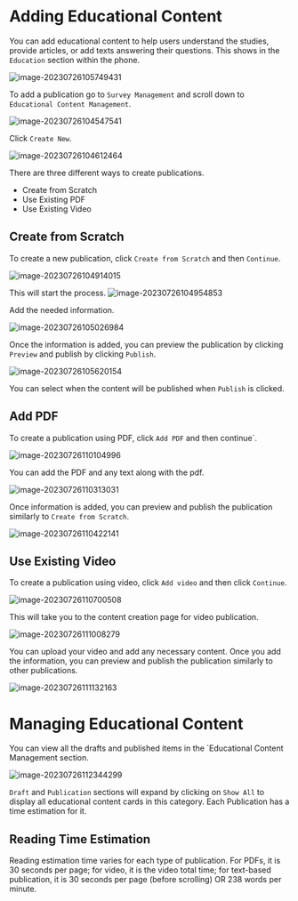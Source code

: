 

# Adding Educational Content

You can add educational content to help users understand the studies, provide articles, or add texts answering their questions. This shows in the `Education` section within the phone.

![image-20230726105749431](https://raw.githubusercontent.com/S-HealthStack/S-HealthStack.github.io/post-migrations-structure/docs/portal-guide/educational-content/adding-educational-content.assets/image-20230726105749431.png)

 To add a publication go to `Survey Management` and scroll down to `Educational Content Management`.

![image-20230726104547541](https://raw.githubusercontent.com/S-HealthStack/S-HealthStack.github.io/post-migrations-structure/docs/portal-guide/educational-content/adding-educational-content.assets/image-20230726104547541.png)

Click `Create New`.

![image-20230726104612464](https://raw.githubusercontent.com/S-HealthStack/S-HealthStack.github.io/post-migrations-structure/docs/portal-guide/educational-content/adding-educational-content.assets/image-20230726104612464.png)

There are three different ways to create publications. 

- Create from Scratch
- Use Existing PDF
- Use Existing Video 

## Create from Scratch

To create a new publication, click `Create from Scratch` and then `Continue`.

![image-20230726104914015](https://raw.githubusercontent.com/S-HealthStack/S-HealthStack.github.io/post-migrations-structure/docs/portal-guide/educational-content/adding-educational-content.assets/image-20230726104914015.png)

This will start the process. ![image-20230726104954853](https://raw.githubusercontent.com/S-HealthStack/S-HealthStack.github.io/post-migrations-structure/docs/portal-guide/educational-content/adding-educational-content.assets/image-20230726104954853.png) 

Add the needed information.

![image-20230726105026984](https://raw.githubusercontent.com/S-HealthStack/S-HealthStack.github.io/post-migrations-structure/docs/portal-guide/educational-content/adding-educational-content.assets/image-20230726105026984.png)

Once the information is added, you can preview the publication by clicking `Preview` and publish by clicking `Publish`. 

![image-20230726105620154](https://raw.githubusercontent.com/S-HealthStack/S-HealthStack.github.io/post-migrations-structure/docs/portal-guide/educational-content/adding-educational-content.assets/image-20230726105620154.png)

You can select when the content will be published when `Publish` is clicked. 

## Add PDF

To create a publication using PDF, click `Add PDF` and then continue`.

![image-20230726110104996](https://raw.githubusercontent.com/S-HealthStack/S-HealthStack.github.io/post-migrations-structure/docs/portal-guide/educational-content/adding-educational-content.assets/image-20230726110104996.png)

You can add the PDF and any text along with the pdf.

![image-20230726110313031](https://raw.githubusercontent.com/S-HealthStack/S-HealthStack.github.io/post-migrations-structure/docs/portal-guide/educational-content/adding-educational-content.assets/image-20230726110313031.png)

Once information is added, you can preview and publish the publication similarly to `Create from Scratch`.

![image-20230726110422141](https://raw.githubusercontent.com/S-HealthStack/S-HealthStack.github.io/post-migrations-structure/docs/portal-guide/educational-content/adding-educational-content.assets/image-20230726110422141.png)

## Use Existing Video 

To create a publication using video, click `Add video` and then click `Continue`.

![image-20230726110700508](https://raw.githubusercontent.com/S-HealthStack/S-HealthStack.github.io/post-migrations-structure/docs/portal-guide/educational-content/adding-educational-content.assets/image-20230726110700508.png)

This will take you to the content creation page for video publication.

![image-20230726111008279](https://raw.githubusercontent.com/S-HealthStack/S-HealthStack.github.io/post-migrations-structure/docs/portal-guide/educational-content/adding-educational-content.assets/image-20230726111008279.png)

You can upload your video and add any necessary content. Once you add the information, you can preview and publish the publication similarly to other publications.

![image-20230726111132163](https://raw.githubusercontent.com/S-HealthStack/S-HealthStack.github.io/post-migrations-structure/docs/portal-guide/educational-content/adding-educational-content.assets/image-20230726111132163.png)

# Managing Educational Content

You can view all the drafts and published items in the `Educational Content Management section. 

![image-20230726112344299](https://raw.githubusercontent.com/S-HealthStack/S-HealthStack.github.io/post-migrations-structure/docs/portal-guide/educational-content/adding-educational-content.assets/image-20230726112344299.png)

`Draft` and `Publication` sections will expand by clicking on `Show All` to display all educational content cards in this category. Each Publication has a time estimation for it. 

## Reading Time Estimation

Reading estimation time varies for each type of publication. For PDFs, it is 30 seconds per page; for video, it is the video total time; for text-based publication, it is 30 seconds per page (before scrolling) OR 238 words per minute.